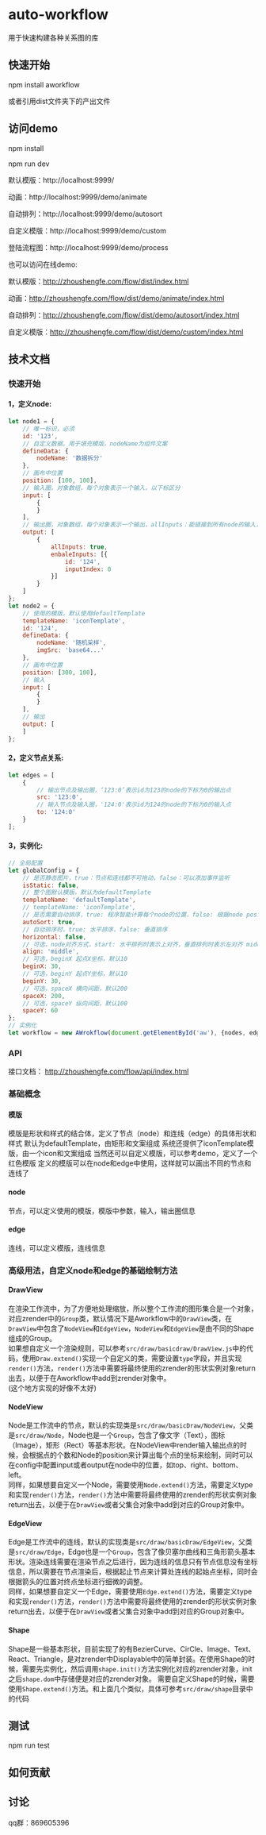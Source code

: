 # auto-workflow

用于快速构建各种关系图的库

## 快速开始

npm install aworkflow

或者引用dist文件夹下的产出文件

## 访问demo

npm install

npm run dev

默认模版：http://localhost:9999/

动画：http://localhost:9999/demo/animate

自动排列：http://localhost:9999/demo/autosort

自定义模版：http://localhost:9999/demo/custom

登陆流程图：http://localhost:9999/demo/process

也可以访问在线demo:

默认模版：http://zhoushengfe.com/flow/dist/index.html

动画：http://zhoushengfe.com/flow/dist/demo/animate/index.html

自动排列：http://zhoushengfe.com/flow/dist/demo/autosort/index.html

自定义模版：http://zhoushengfe.com/flow/dist/demo/custom/index.html

## 技术文档

### 快速开始

####  1，定义node:

```javascript
let node1 = {
    // 唯一标识，必须
    id: '123',
    // 自定义数据，用于填充模版，nodeName为组件文案
    defineData: {
        nodeName: '数据拆分'
    },
    // 画布中位置
    position: [100, 100],
    // 输入圈，对象数组，每个对象表示一个输入，以下标区分
    input: [
        {
        }
    ],
    // 输出圈，对象数组，每个对象表示一个输出，allInputs：能链接到所有node的输入，enbaleInputs：对象数组，每个对象定义可以输入的圈信息（id对应节点，inputIndex对应输入点下标）
    output: [
        {
            allInputs: true,
            enbaleInputs: [{
                id: '124',
                inputIndex: 0
            }]
        }
    ]
};
let node2 = {
    // 使用的模版，默认使用defaultTemplate
    templateName: 'iconTemplate',
    id: '124',
    defineData: {
        nodeName: '随机采样',
        imgSrc: 'base64...'
    },
    // 画布中位置
    position: [300, 100],
    // 输入
    input: [
        {
        }
    ],
    // 输出
    output: [
    ]
};
```

####  2，定义节点关系:

```javascript
let edges = [
    {
        // 输出节点及输出圈，‘123:0’表示id为123的node的下标为0的输出点
        src: '123:0',
        // 输入节点及输入圈，'124:0'表示id为124的node的下标为0的输入点
        to: '124:0'
    }
];
```

####  3，实例化:

```javascript
// 全局配置
let globalConfig = {
    // 是否静态图片，true：节点和连线都不可拖动，false：可以添加事件监听
    isStatic: false,
    // 整个图默认模版，默认为defaultTemplate
    templateName: 'defaultTemplate',
    // templateName: 'iconTemplate',
    // 是否需要自动排序，true: 程序智能计算每个node的位置，false: 根据node position来定位
    autoSort: true,
    // 自动排序时，true: 水平排序，false: 垂直排序
    horizontal: false,
    // 可选，node对齐方式，start: 水平排列时表示上对齐，垂直排列时表示左对齐 middle: 中间对齐 end: 水平排列时表示下对齐，垂直排列时表示右对齐
    align: 'middle',
    // 可选，beginX 起点X坐标，默认10
    beginX: 30,
    // 可选，beginY 起点Y坐标，默认10
    beginY: 30,
    // 可选，spaceX 横向间距，默认200
    spaceX: 200,
    // 可选，spaceY 纵向间距，默认100
    spaceY: 60
};
// 实例化
let workflow = new AWrokflow(document.getElementById('aw'), {nodes, edges}, globalConfig);
```

### API

接口文档： http://zhoushengfe.com/flow/api/index.html


### 基础概念

#### 模版

模版是形状和样式的结合体，定义了节点（node）和连线（edge）的具体形状和样式
默认为defaultTemplate，由矩形和文案组成
系统还提供了iconTemplate模版，由一个icon和文案组成
当然还可以自定义模版，可以参考demo，定义了一个红色模版
定义的模版可以在node和edge中使用，这样就可以画出不同的节点和连线了

#### node

节点，可以定义使用的模版，模版中参数，输入，输出圈信息

#### edge

连线，可以定义模版，连线信息

### 高级用法，自定义node和edge的基础绘制方法   

#### DrawView
在渲染工作流中，为了方便地处理缩放，所以整个工作流的图形集合是一个对象，对应zrender中的```Group```类，默认情况下是Aworkflow中的```DrawView```类，在```DrawView```中包含了```NodeView```和```EdgeView```，```NodeView```和```EdgeView```是由不同的Shape组成的Group。    
如果想自定义一个渲染规则，可以参考```src/draw/basicdraw/DrawView.js```中的代码，使用```Draw.extend()```实现一个自定义的类，需要设置```type```字段，并且实现```render()```方法，```render()```方法中需要将最终使用的zrender的形状实例对象return出去，以便于在Aworkflow中add到zrender对象中。    
(这个地方实现的好像不太好)
    
#### NodeView
Node是工作流中的节点，默认的实现类是```src/draw/basicDraw/NodeView```，父类是```src/draw/Node```，Node也是一个```Group```，包含了像文字（Text），图标（Image），矩形（Rect）等基本形状。在NodeView中render输入输出点的时候，会根据点的个数和Node的position来计算出每个点的坐标来绘制，同时可以在config中配置input或者output在node中的位置，如top、right、bottom、left。    
同样，如果想要自定义一个Node，需要使用```Node.extend()```方法，需要定义type和实现```render()```方法，```render()```方法中需要将最终使用的zrender的形状实例对象return出去，以便于在```DrawView```或者父集合对象中add到对应的Group对象中。   
#### EdgeView
Edge是工作流中的连线，默认的实现类是```src/draw/basicDraw/EdgeView```，父类是```src/draw/Edge```，Edge也是一个```Group```，包含了像贝塞尔曲线和三角形箭头基本形状。渲染连线需要在渲染节点之后进行，因为连线的信息只有节点信息没有坐标信息，所以需要在节点渲染后，根据起止节点来计算处连线的起始点坐标，同时会根据箭头的位置对终点坐标进行细微的调整。     
同样，如果想要自定义一个Edge，需要使用```Edge.extend()```方法，需要定义type和实现```render()```方法，```render()```方法中需要将最终使用的zrender的形状实例对象return出去，以便于在```DrawView```或者父集合对象中add到对应的Group对象中。   

#### Shape
Shape是一些基本形状，目前实现了的有BezierCurve、CirCle、Image、Text、React、Triangle，是对zrender中Displayable中的简单封装。在使用Shape的时候，需要先实例化，然后调用```shape.init()```方法实例化对应的zrender对象，init之后```shape.dom```中存储便是对应的zrender对象。
需要自定义Shape的时候，需要使用```Shape.extend()```方法。和上面几个类似，具体可参考```src/draw/shape```目录中的代码


## 测试

npm run test

## 如何贡献

## 讨论

qq群：869605396
